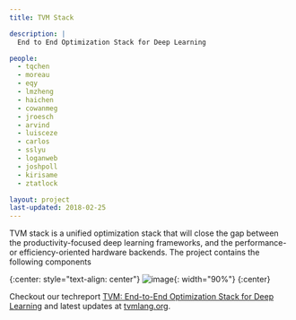 ```yaml
---
title: TVM Stack

description: |
  End to End Optimization Stack for Deep Learning

people:
  - tqchen
  - moreau
  - eqy
  - lmzheng
  - haichen
  - cowanmeg
  - jroesch
  - arvind
  - luisceze
  - carlos
  - sslyu
  - loganweb
  - joshpoll
  - kirisame
  - ztatlock

layout: project
last-updated: 2018-02-25
---
```


TVM stack is a unified optimization stack that will close the gap between the productivity-focused deep learning frameworks, and the performance- or efficiency-oriented hardware backends. The project contains the following components


{:center: style="text-align: center"}
![image](http://www.tvmlang.org/images/main/stack_tvmlang.png){: width="90%"}
{:center}


Checkout our techreport [TVM: End-to-End Optimization Stack for Deep Learning](https://arxiv.org/abs/1802.04799)
and latest updates at [tvmlang.org](http://tvmlang.org).
